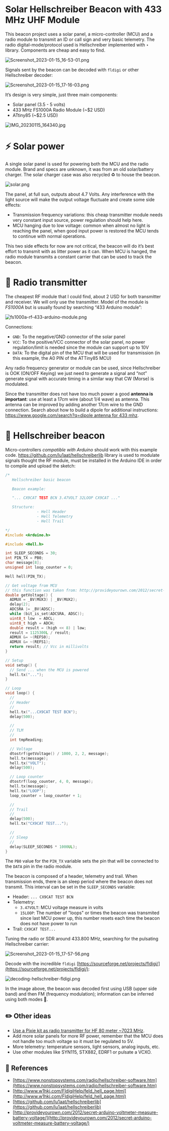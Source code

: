 # Solar Hellschreiber Beacon with 433 MHz UHF Module

This beacon project uses a solar panel, a micro-controller (MCU) and a radio module to transmit an ID or call sign and very basic telemetry. The radio digital-mode/protocol used is Hellschreiber implemented with ‣ library. Components are cheap and easy to find.

![Screenshot_2023-01-15_16-53-01.png](Screenshot_2023-01-15_16-53-01.png)

Signals sent by the beacon can be decoded with `fldigi` or other Hellschreiber decoder:

![Screenshot_2023-01-15_17-16-03.png](Screenshot_2023-01-15_17-16-03.png)

It’s design is very simple, just three main components:

- Solar panel (3.5 - 5 volts)
- 433 MHz FS1000A Radio Module (~$2 USD)
- ATtiny85 (~$2.5 USD)

![IMG_20230115_164340.jpg](IMG_20230115_164340.jpg)

# ⚡ Solar power

A single solar panel is used for powering both the MCU and the radio module. Brand and specs are unknown, it was from an old solar/battery charger. The solar charger case was also recycled ♻️ to house the beacon.

![solar.png](solar.png)

The panel, at full sun, outputs about 4.7 Volts. Any interference with the light source will make the output voltage fluctuate and create some side effects:

- Transmission frequency variations: this cheap transmitter module needs very constant input source, power regulation should help here.
- MCU hanging due to low voltage: common when almost no light is reaching the panel, when good input power is restored the MCU tends to continue with normal operations.

This two side effects for now are not critical, the beacon will do it’s best effort to transmit with as litter power as it can. When MCU is hanged, the radio module transmits a constant carrier that can be used to track the beacon.

# 📶 Radio transmitter

The cheapest RF module that I could find, about 2 USD for both transmitter and receiver. We will only use the transmitter. Model of the module is *FS1000A* but is usually found by searching “433 Arduino module”:

![fs1000a-rf-433-arduino-module.png](fs1000a-rf-433-arduino-module.png)

Connections:

- `GND`: To the negative/GND connector of the solar panel
- `VCC`: To the positive/VCC connector of the solar panel, no power regulation/limit is needed since the module can support up to 10V
- `DATA`: To the digital pin of the MCU that will be used for transmission (in this example, the A0 PIN of the ATTiny85 MCU)

Any radio frequency generator or module can be used, since Hellschreiber is OOK (ON/OFF Keying) we just need to generate a signal and “not” generate signal with accurate timing in a similar way that CW (Morse) is modulated.

Since the transmitter does not have too much power a good **antenna is important**: use at least a 17cm wire (about 1/4 wave) as antenna. This antenna can be improved by adding another 17cm wire to the GND connection. Search about how to build a dipole for additional instructions: [https://www.google.com/search?q=dipole antenna for 433 mhz](https://www.google.com/search?q=dipole%20antenna%20for%20433%20mhz).

# 🤖 Hellschreiber beacon

Micro-controllers *compatible with Arduino* should work with this example code. https://github.com/lu1aat/hellschreiberlib library is used to modulate signals thought the RF module, must be installed in the Arduino IDE in order to compile and upload the sketch:

```cpp
/*
   Hellschreiber basic beacon

   Beacon example:

   "... CX9CAT TEST BCN 3.47VOLT 32LOOP CX9CAT ..."

   Structure:
              - Hell Header
              - Hell Telemetry
              - Hell Trail

*/
#include <Arduino.h>

#include <Hell.h>

int SLEEP_SECONDS = 30;
int PIN_TX = PB0;
char message[8];
unsigned int loop_counter = 0;

Hell hell(PIN_TX);

// Get voltage from MCU
// this function was taken from: http://provideyourown.com/2012/secret-arduino-voltmeter-measure-battery-voltage/
double getVoltage() {
  ADMUX = _BV(MUX3) | _BV(MUX2);
  delay(2);
  ADCSRA |= _BV(ADSC);
  while (bit_is_set(ADCSRA, ADSC));
  uint8_t low  = ADCL;
  uint8_t high = ADCH;
  double result = (high << 8) | low;
  result = 1125300L / result;
  ADMUX &= ~(REFS0);
  ADMUX &= ~(REFS1);
  return result; // Vcc in millivolts
}

// Setup
void setup() {
  // Send ... when the MCU is powered
  hell.tx("...");
}

// Loop
void loop() {
  //
  // Header
  //
  hell.tx("...CX9CAT TEST BCN");
  delay(500);

  //
  // TLM
  //
  int tmpReading;

  // Voltage
  dtostrf(getVoltage() / 1000, 2, 2, message);
  hell.tx(message);
  hell.tx("VOLT");
  delay(500);

  // Loop counter
  dtostrf(loop_counter, 4, 0, message);
  hell.tx(message);
  hell.tx("LOOP");
  loop_counter = loop_counter + 1;

  //
  // Trail
  //
  delay(500);
  hell.tx("CX9CAT TEST...");

  //
  // Sleep
  //
  delay(SLEEP_SECONDS * 1000UL);
}
```

The `PB0` value for the `PIN_TX` variable sets the pin that will be connected to the `DATA` pin in the radio module.

The beacon is composed of a header, telemetry and trail. When transmission ends, there is an sleep period where the beacon does not transmit. This interval can be set in the `SLEEP_SECONDS` variable:

- Header: `... CX9CAT TEST BCN`
- Telemetry:
  - `3.47VOLT`: MCU voltage measure in volts
  - `15LOOP`: The number of "loops" or times the beacon was transmited since last MCU power up, this number resets each time the beacon does not have power to run
- Trail: `CX9CAT TEST...`

Tuning the radio or SDR around 433.800 MHz, searching for the pulsating Hellschreiber carrier:

![Screenshot_2023-01-15_17-57-56.png](Screenshot_2023-01-15_17-57-56.png)

Decode with the incredible `fldigi` [https://sourceforge.net/projects/fldigi/](https://sourceforge.net/projects/fldigi/):

![decoding-hellschreiber-fldigi.png](decoding-hellschreiber-fldigi.png)

In the image above, the beacon was decoded first using USB (upper side band) and then FM (frequency modulation); information can be inferred using both modes 🙂. 

## ✏️ Other ideas

- [Use a Pixie kit as radio transmitter for HF 80 meter ~7023 MHz](https://github.com/lu1aat/hellschreiberlib/tree/main/extras/pixie).
- Add more solar panels for more RF power, remember that the MCU does not handle too much voltage so it must be regulated to 5V.
- More telemetry: temperature sensors, light sensors, analog inputs, etc.
- Use other modules like SYN115, STX882, EDRF1 or pulsate a VCXO.

## 🔗 References

- [https://www.nonstopsystems.com/radio/hellschreiber-software.htm](https://www.nonstopsystems.com/radio/hellschreiber-software.htm)
- [http://www.w1hkj.com/FldigiHelp/feld_hell_page.html](http://www.w1hkj.com/FldigiHelp/feld_hell_page.html)
- [https://github.com/lu1aat/hellschreiberlib](https://github.com/lu1aat/hellschreiberlib)
- [http://provideyourown.com/2012/secret-arduino-voltmeter-measure-battery-voltage/](http://provideyourown.com/2012/secret-arduino-voltmeter-measure-battery-voltage/)